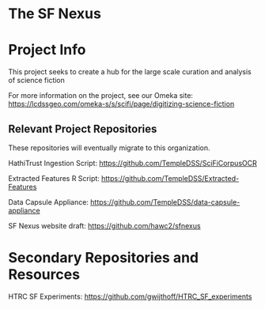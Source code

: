 # The SF Nexus 

# Project Info

This project seeks to create a hub for the large scale curation and analysis of science fiction

For more information on the project, see our Omeka site: https://lcdssgeo.com/omeka-s/s/scifi/page/digitizing-science-fiction

## Relevant Project Repositories

These repositories will eventually migrate to this organization. 

HathiTrust Ingestion Script: https://github.com/TempleDSS/SciFiCorpusOCR

Extracted Features R Script: https://github.com/TempleDSS/Extracted-Features

Data Capsule Appliance: https://github.com/TempleDSS/data-capsule-appliance

SF Nexus website draft: https://github.com/hawc2/sfnexus

# Secondary Repositories and Resources

HTRC SF Experiments: https://github.com/gwijthoff/HTRC_SF_experiments
